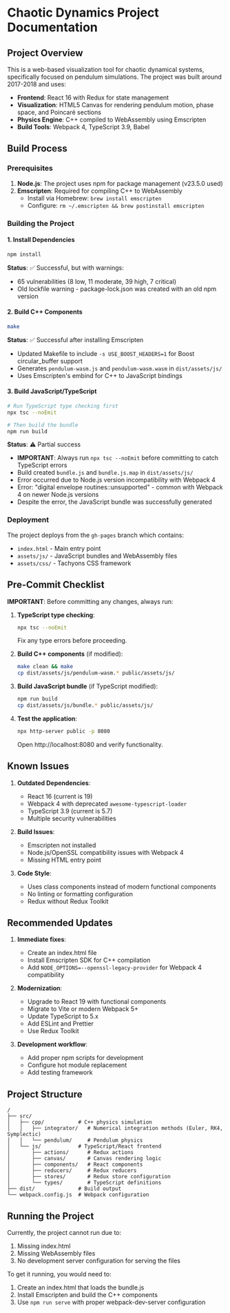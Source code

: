 # Chaotic Dynamics Project Documentation

## Project Overview

This is a web-based visualization tool for chaotic dynamical systems, specifically focused on pendulum simulations. The project was built around 2017-2018 and uses:

- **Frontend**: React 16 with Redux for state management
- **Visualization**: HTML5 Canvas for rendering pendulum motion, phase space, and Poincaré sections
- **Physics Engine**: C++ compiled to WebAssembly using Emscripten
- **Build Tools**: Webpack 4, TypeScript 3.9, Babel

## Build Process

### Prerequisites

1. **Node.js**: The project uses npm for package management (v23.5.0 used)
2. **Emscripten**: Required for compiling C++ to WebAssembly
   - Install via Homebrew: `brew install emscripten`
   - Configure: `rm ~/.emscripten && brew postinstall emscripten`

### Building the Project

#### 1. Install Dependencies
```bash
npm install
```

**Status**: ✅ Successful, but with warnings:
- 65 vulnerabilities (8 low, 11 moderate, 39 high, 7 critical)
- Old lockfile warning - package-lock.json was created with an old npm version

#### 2. Build C++ Components
```bash
make
```

**Status**: ✅ Successful after installing Emscripten
- Updated Makefile to include `-s USE_BOOST_HEADERS=1` for Boost circular_buffer support
- Generates `pendulum-wasm.js` and `pendulum-wasm.wasm` in `dist/assets/js/`
- Uses Emscripten's embind for C++ to JavaScript bindings

#### 3. Build JavaScript/TypeScript
```bash
# Run TypeScript type checking first
npx tsc --noEmit

# Then build the bundle
npm run build
```

**Status**: ⚠️ Partial success
- **IMPORTANT**: Always run `npx tsc --noEmit` before committing to catch TypeScript errors
- Build created `bundle.js` and `bundle.js.map` in `dist/assets/js/`
- Error occurred due to Node.js version incompatibility with Webpack 4
- Error: "digital envelope routines::unsupported" - common with Webpack 4 on newer Node.js versions
- Despite the error, the JavaScript bundle was successfully generated

### Deployment

The project deploys from the `gh-pages` branch which contains:
- `index.html` - Main entry point
- `assets/js/` - JavaScript bundles and WebAssembly files
- `assets/css/` - Tachyons CSS framework

## Pre-Commit Checklist

**IMPORTANT**: Before committing any changes, always run:

1. **TypeScript type checking**:
   ```bash
   npx tsc --noEmit
   ```
   Fix any type errors before proceeding.

2. **Build C++ components** (if modified):
   ```bash
   make clean && make
   cp dist/assets/js/pendulum-wasm.* public/assets/js/
   ```

3. **Build JavaScript bundle** (if TypeScript modified):
   ```bash
   npm run build
   cp dist/assets/js/bundle.* public/assets/js/
   ```

4. **Test the application**:
   ```bash
   npx http-server public -p 8080
   ```
   Open http://localhost:8080 and verify functionality.

## Known Issues

1. **Outdated Dependencies**: 
   - React 16 (current is 19)
   - Webpack 4 with deprecated `awesome-typescript-loader`
   - TypeScript 3.9 (current is 5.7)
   - Multiple security vulnerabilities

2. **Build Issues**:
   - Emscripten not installed
   - Node.js/OpenSSL compatibility issues with Webpack 4
   - Missing HTML entry point

3. **Code Style**:
   - Uses class components instead of modern functional components
   - No linting or formatting configuration
   - Redux without Redux Toolkit

## Recommended Updates

1. **Immediate fixes**:
   - Create an index.html file
   - Install Emscripten SDK for C++ compilation
   - Add `NODE_OPTIONS=--openssl-legacy-provider` for Webpack 4 compatibility

2. **Modernization**:
   - Upgrade to React 19 with functional components
   - Migrate to Vite or modern Webpack 5+
   - Update TypeScript to 5.x
   - Add ESLint and Prettier
   - Use Redux Toolkit

3. **Development workflow**:
   - Add proper npm scripts for development
   - Configure hot module replacement
   - Add testing framework

## Project Structure

```
/
├── src/
│   ├── cpp/           # C++ physics simulation
│   │   ├── integrator/   # Numerical integration methods (Euler, RK4, Symplectic)
│   │   └── pendulum/     # Pendulum physics
│   └── js/            # TypeScript/React frontend
│       ├── actions/      # Redux actions
│       ├── canvas/       # Canvas rendering logic
│       ├── components/   # React components
│       ├── reducers/     # Redux reducers
│       ├── stores/       # Redux store configuration
│       └── types/        # TypeScript definitions
├── dist/              # Build output
└── webpack.config.js  # Webpack configuration
```

## Running the Project

Currently, the project cannot run due to:
1. Missing index.html
2. Missing WebAssembly files
3. No development server configuration for serving the files

To get it running, you would need to:
1. Create an index.html that loads the bundle.js
2. Install Emscripten and build the C++ components
3. Use `npm run serve` with proper webpack-dev-server configuration